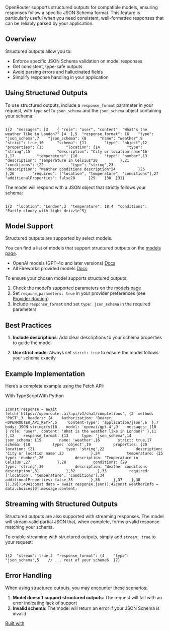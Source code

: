 OpenRouter supports structured outputs for compatible models, ensuring responses follow a specific JSON Schema format. This feature is particularly useful when you need consistent, well-formatted responses that can be reliably parsed by your application.

## Overview

Structured outputs allow you to:

- Enforce specific JSON Schema validation on model responses
- Get consistent, type-safe outputs
- Avoid parsing errors and hallucinated fields
- Simplify response handling in your application

## Using Structured Outputs

To use structured outputs, include a `response_format` parameter in your request, with `type` set to `json_schema` and the `json_schema` object containing your schema:

```code-block text-sm

1{2  "messages": [3    { "role": "user", "content": "What's the weather like in London?" }4  ],5  "response_format": {6    "type": "json_schema",7    "json_schema": {8      "name": "weather",9      "strict": true,10      "schema": {11        "type": "object",12        "properties": {13          "location": {14            "type": "string",15            "description": "City or location name"16          },17          "temperature": {18            "type": "number",19            "description": "Temperature in Celsius"20          },21          "conditions": {22            "type": "string",23            "description": "Weather conditions description"24          }25        },26        "required": ["location", "temperature", "conditions"],27        "additionalProperties": false28      }29    }30  }31}

```

The model will respond with a JSON object that strictly follows your schema:

```code-block text-sm

1{2  "location": "London",3  "temperature": 18,4  "conditions": "Partly cloudy with light drizzle"5}
```

## Model Support

Structured outputs are supported by select models.

You can find a list of models that support structured outputs on the [models page](https://openrouter.ai/models?order=newest&supported_parameters=structured_outputs).

- OpenAI models (GPT-4o and later versions) [Docs](https://platform.openai.com/docs/guides/structured-outputs)
- All Fireworks provided models [Docs](https://docs.fireworks.ai/structured-responses/structured-response-formatting#structured-response-modes)

To ensure your chosen model supports structured outputs:

1. Check the model’s supported parameters on the [models page](https://openrouter.ai/models)
2. Set `require_parameters: true` in your provider preferences (see [Provider Routing](https://openrouter.ai/docs/features/provider-routing))
3. Include `response_format` and set `type: json_schema` in the required parameters

## Best Practices

1. **Include descriptions**: Add clear descriptions to your schema properties to guide the model

2. **Use strict mode**: Always set `strict: true` to ensure the model follows your schema exactly


## Example Implementation

Here’s a complete example using the Fetch API:

With TypeScriptWith Python

```code-block text-sm

1const response = await fetch('https://openrouter.ai/api/v1/chat/completions', {2  method: 'POST',3  headers: {4    Authorization: 'Bearer <OPENROUTER_API_KEY>',5    'Content-Type': 'application/json',6  },7  body: JSON.stringify({8    model: 'openai/gpt-4',9    messages: [10      { role: 'user', content: 'What is the weather like in London?' },11    ],12    response_format: {13      type: 'json_schema',14      json_schema: {15        name: 'weather',16        strict: true,17        schema: {18          type: 'object',19          properties: {20            location: {21              type: 'string',22              description: 'City or location name',23            },24            temperature: {25              type: 'number',26              description: 'Temperature in Celsius',27            },28            conditions: {29              type: 'string',30              description: 'Weather conditions description',31            },32          },33          required: ['location', 'temperature', 'conditions'],34          additionalProperties: false,35        },36      },37    },38  }),39});4041const data = await response.json();42const weatherInfo = data.choices[0].message.content;

```

## Streaming with Structured Outputs

Structured outputs are also supported with streaming responses. The model will stream valid partial JSON that, when complete, forms a valid response matching your schema.

To enable streaming with structured outputs, simply add `stream: true` to your request:

```code-block text-sm

1{2  "stream": true,3  "response_format": {4    "type": "json_schema",5    // ... rest of your schema6  }7}
```

## Error Handling

When using structured outputs, you may encounter these scenarios:

1. **Model doesn’t support structured outputs**: The request will fail with an error indicating lack of support
2. **Invalid schema**: The model will return an error if your JSON Schema is invalid

[Built with](https://buildwithfern.com/?utm_campaign=buildWith&utm_medium=docs&utm_source=openrouter.ai)
